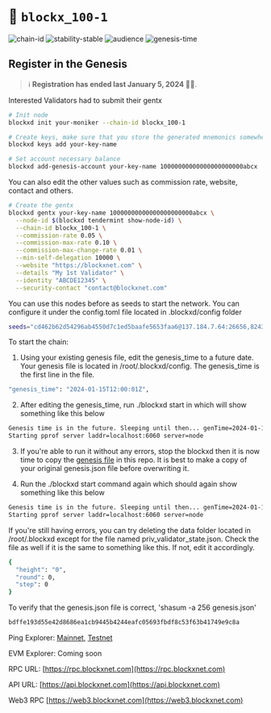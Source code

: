 <!-- generated file - do not edit -->
# 🔗 `blockx_100-1`

![chain-id](https://img.shields.io/badge/chain%20id-blockx__100--1-blue?style=for-the-badge)
![stability-stable](https://img.shields.io/badge/stability-stable-green.svg?style=for-the-badge)
![audience](https://img.shields.io/badge/audience-public-white.svg?style=for-the-badge)
![genesis-time](https://img.shields.io/badge/%E2%8F%B0%20genesis%20time-2024--01--15T12%3A00_UTC-blue?style=for-the-badge)

## Register in the Genesis

> ℹ️ **Registration has ended last January 5, 2024 🧙‍♂️**. 

Interested Validators had to submit their gentx 

```sh
# Init node
blockxd init your-moniker --chain-id blockx_100-1

# Create keys, make sure that you store the generated mnemonics somewhere safe.
blockxd keys add your-key-name

# Set account necessary balance
blockxd add-genesis-account your-key-name 10000000000000000000000abcx
```

You can also edit the other values such as commission rate, website, contact and others.

```sh
# Create the gentx
blockxd gentx your-key-name 10000000000000000000000abcx \
  --node-id $(blockxd tendermint show-node-id) \
  --chain-id blockx_100-1 \
  --commission-rate 0.05 \
  --commission-max-rate 0.10 \
  --commission-max-change-rate 0.01 \
  --min-self-delegation 10000 \
  --website "https://blockxnet.com" \
  --details "My 1st Validator" \
  --identity "ABCDE12345" \
  --security-contact "contact@blockxnet.com"
```

You can use this nodes before as seeds to start the network. You can configure it under the config.toml file located in .blockxd/config folder

```sh
seeds="cd462b62d54296ab4550d7c1ed5baafe5653faa6@137.184.7.64:26656,82435c0df883bb8ae251182c81f5b7292f683e79@147.182.238.235:26656,5f21477b66cce124fc61167713243d8de30a9572@137.184.38.212:26656,abddf4491980d5e6c31b44e3640610c77d475d89@146.190.153.165:26656"

```

To start the chain:
1) Using your existing genesis file, edit the genesis_time to a future date. Your genesis file is located in /root/.blockxd/config. The genesis_time is the first line in the file.

```sh
"genesis_time": "2024-01-15T12:00:01Z",
```

2) After editing the genesis_time, run ./blockxd start in which will show something like this below
```sh
Genesis time is in the future. Sleeping until then... genTime=2024-01-15T12:00:01Z server=node
Starting pprof server laddr=localhost:6060 server=node

```

3) If you're able to run it without any errors, stop the blockxd then it is now time to copy the [genesis file](./genesis.json) in this repo. It is best to make a copy of your original genesis.json file before overwriting it.

4) Run the ./blockxd start command again which should again show something like this below

```sh
Genesis time is in the future. Sleeping until then... genTime=2024-01-15T12:00:01Z server=node
Starting pprof server laddr=localhost:6060 server=node

```

If you're still having errors, you can try deleting the data folder located in /root/.blockxd except for the file named priv_validator_state.json. Check the file as well if it is the same to something like this. If not, edit it accordingly.

```sh
{
  "height": "0",
  "round": 0,
  "step": 0
}
```

To verify that the genesis.json file is correct, 'shasum -a 256 genesis.json'
```sh
bdffe193d55e42d8686ea1cb9445b4244eafc05693fbdf8c53f63b41749e9c8a
```

Ping Explorer:
[Mainnet](https://ping.blockxnet.com/blockx), 
[Testnet](https://ping.blockxnet.com/blockx-atlantis-testnet)

EVM Explorer: 
Coming soon

RPC URL: 
[https://rpc.blockxnet.com](https://rpc.blockxnet.com)

API URL:
[https://api.blockxnet.com](https://api.blockxnet.com)

Web3 RPC
[https://web3.blockxnet.com](https://web3.blockxnet.com)